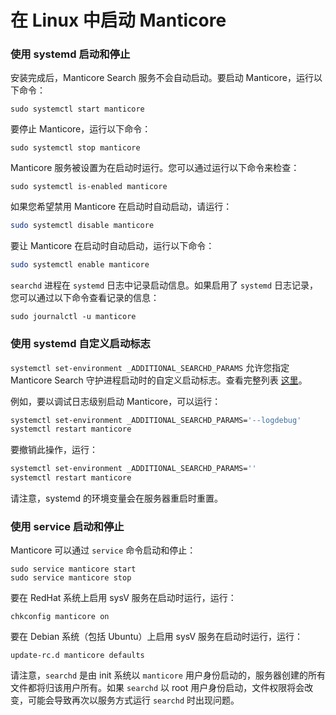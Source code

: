 # 在 Linux 中启动 Manticore

### 使用 systemd 启动和停止

安装完成后，Manticore Search 服务不会自动启动。要启动 Manticore，运行以下命令：

```shell
sudo systemctl start manticore
```

要停止 Manticore，运行以下命令：

```shell
sudo systemctl stop manticore
```

Manticore 服务被设置为在启动时运行。您可以通过运行以下命令来检查：

```shell
sudo systemctl is-enabled manticore
```

如果您希望禁用 Manticore 在启动时自动启动，请运行：

```bash
sudo systemctl disable manticore
```

要让 Manticore 在启动时自动启动，运行以下命令：

```bash
sudo systemctl enable manticore
```

`searchd` 进程在 `systemd` 日志中记录启动信息。如果启用了 `systemd` 日志记录，您可以通过以下命令查看记录的信息：

```shell
sudo journalctl -u manticore
```

### 使用 systemd 自定义启动标志

`systemctl set-environment _ADDITIONAL_SEARCHD_PARAMS` 允许您指定 Manticore Search 守护进程启动时的自定义启动标志。查看完整列表 [这里](../Starting_the_server/Manually.md#searchd-命令行选项)。

例如，要以调试日志级别启动 Manticore，可以运行：

```bash
systemctl set-environment _ADDITIONAL_SEARCHD_PARAMS='--logdebug'
systemctl restart manticore
```

要撤销此操作，运行：
```bash
systemctl set-environment _ADDITIONAL_SEARCHD_PARAMS=''
systemctl restart manticore
```

请注意，systemd 的环境变量会在服务器重启时重置。

### 使用 service 启动和停止

Manticore 可以通过 `service` 命令启动和停止：

```shell
sudo service manticore start
sudo service manticore stop
```

要在 RedHat 系统上启用 sysV 服务在启动时运行，运行：

```shell
chkconfig manticore on
```

要在 Debian 系统（包括 Ubuntu）上启用 sysV 服务在启动时运行，运行：

```shell
update-rc.d manticore defaults
```

请注意，`searchd` 是由 init 系统以 `manticore` 用户身份启动的，服务器创建的所有文件都将归该用户所有。如果 `searchd` 以 root 用户身份启动，文件权限将会改变，可能会导致再次以服务方式运行 `searchd` 时出现问题。

<!-- proofread -->
